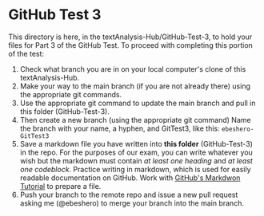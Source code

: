 # GitHub Test 3

This directory is here, in the textAnalysis-Hub/GitHub-Test-3, to hold your files for Part 3 of the GitHub Test. 
To proceed with completing this portion of the test:

1. Check what branch you are in on your local computer's clone of this textAnalysis-Hub.
1. Make your way to the main branch (if you are not already there) using the appropriate git commands. 
1. Use the appropriate git command to update the main branch and pull in this folder (GitHub-Test-3).
1. Then create a new branch (using the appropriate git command) Name the branch with your name, a hyphen, and GitTest3, like this: `ebeshero-GitTest3`
1. Save a markdown file you have written into **this folder** (GitHub-Test-3) in the repo. For the purposes of our exam, you can write whatever you wish but the markdown must contain *at least one heading* and *at least one codeblock*. Practice writing in markdown, which is used for easily readable documentation on GitHub. Work with [GitHub's Markdwon Tutorial](https://docs.github.com/en/get-started/writing-on-github/getting-started-with-writing-and-formatting-on-github/basic-writing-and-formatting-syntax) to prepare a file. 
1. Push your branch to the remote repo and issue a new pull request asking me (@ebeshero) to merge your branch into the main branch.
